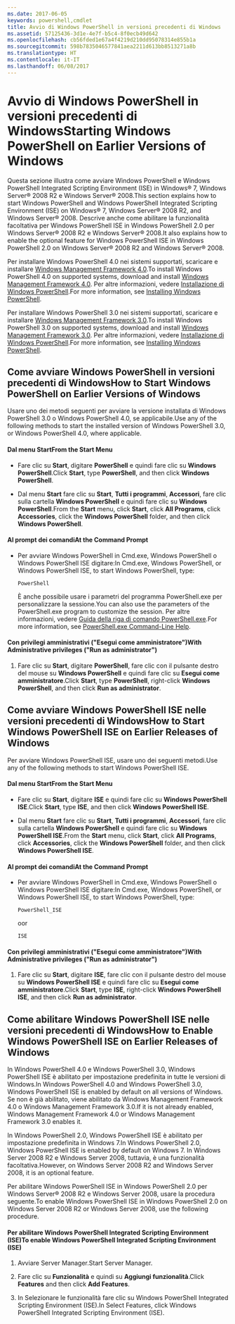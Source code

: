 ```yaml
---
ms.date: 2017-06-05
keywords: powershell,cmdlet
title: Avvio di Windows PowerShell in versioni precedenti di Windows
ms.assetid: 57125436-3d1e-4e7f-b5c4-8f0ecb49d642
ms.openlocfilehash: cb56fded1e67a4f4219d210dd95078314e855b1a
ms.sourcegitcommit: 598b7835046577841aea2211d613bb8513271a8b
ms.translationtype: HT
ms.contentlocale: it-IT
ms.lasthandoff: 06/08/2017
---
```

# <a name="starting-windows-powershell-on-earlier-versions-of-windows"></a><span data-ttu-id="18cc7-103">Avvio di Windows PowerShell in versioni precedenti di Windows</span><span class="sxs-lookup"><span data-stu-id="18cc7-103">Starting Windows PowerShell on Earlier Versions of Windows</span></span>
<span data-ttu-id="18cc7-104">Questa sezione illustra come avviare Windows PowerShell e Windows PowerShell Integrated Scripting Environment (ISE) in Windows® 7, Windows Server® 2008 R2 e Windows Server® 2008.</span><span class="sxs-lookup"><span data-stu-id="18cc7-104">This section explains how to start Windows PowerShell and Windows PowerShell Integrated Scripting Environment (ISE) on Windows® 7, Windows Server® 2008 R2, and Windows Server® 2008.</span></span> <span data-ttu-id="18cc7-105">Descrive anche come abilitare la funzionalità facoltativa per Windows PowerShell ISE in Windows PowerShell 2.0 per Windows Server® 2008 R2 e Windows Server® 2008.</span><span class="sxs-lookup"><span data-stu-id="18cc7-105">It also explains how to enable the optional feature for Windows PowerShell ISE in Windows PowerShell 2.0 on Windows Server® 2008 R2 and Windows Server® 2008.</span></span>

<span data-ttu-id="18cc7-106">Per installare Windows PowerShell 4.0 nei sistemi supportati, scaricare e installare [Windows Management Framework 4.0](http://go.microsoft.com/fwlink/?LinkID=293881).</span><span class="sxs-lookup"><span data-stu-id="18cc7-106">To install Windows PowerShell 4.0 on supported systems, download and install [Windows Management Framework 4.0](http://go.microsoft.com/fwlink/?LinkID=293881).</span></span> <span data-ttu-id="18cc7-107">Per altre informazioni, vedere [Installazione di Windows PowerShell](Installing-Windows-PowerShell.md).</span><span class="sxs-lookup"><span data-stu-id="18cc7-107">For more information, see [Installing Windows PowerShell](Installing-Windows-PowerShell.md).</span></span>

<span data-ttu-id="18cc7-108">Per installare Windows PowerShell 3.0 nei sistemi supportati, scaricare e installare [Windows Management Framework 3.0](http://go.microsoft.com/fwlink/?LinkID=240290).</span><span class="sxs-lookup"><span data-stu-id="18cc7-108">To install Windows PowerShell 3.0 on supported systems, download and install [Windows Management Framework 3.0](http://go.microsoft.com/fwlink/?LinkID=240290).</span></span> <span data-ttu-id="18cc7-109">Per altre informazioni, vedere [Installazione di Windows PowerShell](Installing-Windows-PowerShell.md).</span><span class="sxs-lookup"><span data-stu-id="18cc7-109">For more information, see [Installing Windows PowerShell](Installing-Windows-PowerShell.md).</span></span>

## <a name="how-to-start-windows-powershell-on-earlier-versions-of-windows"></a><span data-ttu-id="18cc7-110">Come avviare Windows PowerShell in versioni precedenti di Windows</span><span class="sxs-lookup"><span data-stu-id="18cc7-110">How to Start Windows PowerShell on Earlier Versions of Windows</span></span>
<span data-ttu-id="18cc7-111">Usare uno dei metodi seguenti per avviare la versione installata di Windows PowerShell 3.0 o Windows PowerShell 4.0, se applicabile.</span><span class="sxs-lookup"><span data-stu-id="18cc7-111">Use any of the following methods to start the installed version of Windows PowerShell 3.0, or Windows PowerShell 4.0, where applicable.</span></span>

#### <a name="from-the-start-menu"></a><span data-ttu-id="18cc7-112">Dal menu Start</span><span class="sxs-lookup"><span data-stu-id="18cc7-112">From the Start Menu</span></span>

-   <span data-ttu-id="18cc7-113">Fare clic su **Start**, digitare **PowerShell** e quindi fare clic su **Windows PowerShell**.</span><span class="sxs-lookup"><span data-stu-id="18cc7-113">Click **Start**, type **PowerShell**, and then click **Windows PowerShell**.</span></span>

-   <span data-ttu-id="18cc7-114">Dal menu **Start** fare clic su **Start**, **Tutti i programmi**, **Accessori**, fare clic sulla cartella **Windows PowerShell** e quindi fare clic su **Windows PowerShell**.</span><span class="sxs-lookup"><span data-stu-id="18cc7-114">From the **Start** menu, click **Start**, click **All Programs**, click **Accessories**, click the **Windows PowerShell** folder, and then click **Windows PowerShell**.</span></span>

#### <a name="at-the-command-prompt"></a><span data-ttu-id="18cc7-115">Al prompt dei comandi</span><span class="sxs-lookup"><span data-stu-id="18cc7-115">At the Command Prompt</span></span>

-   <span data-ttu-id="18cc7-116">Per avviare Windows PowerShell in Cmd.exe, Windows PowerShell o Windows PowerShell ISE digitare:</span><span class="sxs-lookup"><span data-stu-id="18cc7-116">In Cmd.exe, Windows PowerShell, or Windows PowerShell ISE, to start Windows PowerShell, type:</span></span>

    ```
    PowerShell
    ```

    <span data-ttu-id="18cc7-117">È anche possibile usare i parametri del programma PowerShell.exe per personalizzare la sessione.</span><span class="sxs-lookup"><span data-stu-id="18cc7-117">You can also use the parameters of the PowerShell.exe program to customize the session.</span></span> <span data-ttu-id="18cc7-118">Per altre informazioni, vedere [Guida della riga di comando PowerShell.exe](../core-powershell/console/PowerShell.exe-Command-Line-Help.md).</span><span class="sxs-lookup"><span data-stu-id="18cc7-118">For more information, see [PowerShell.exe Command-Line Help](../core-powershell/console/PowerShell.exe-Command-Line-Help.md).</span></span>

#### <a name="with-administrative-privileges-run-as-administrator"></a><span data-ttu-id="18cc7-119">Con privilegi amministrativi ("Esegui come amministratore")</span><span class="sxs-lookup"><span data-stu-id="18cc7-119">With Administrative privileges ("Run as administrator")</span></span>

1.  <span data-ttu-id="18cc7-120">Fare clic su **Start**, digitare **PowerShell**, fare clic con il pulsante destro del mouse su **Windows PowerShell** e quindi fare clic su **Esegui come amministratore**.</span><span class="sxs-lookup"><span data-stu-id="18cc7-120">Click **Start**, type **PowerShell**, right-click **Windows PowerShell**, and then click **Run as administrator**.</span></span>

## <a name="how-to-start-windows-powershell-ise-on-earlier-releases-of-windows"></a><span data-ttu-id="18cc7-121">Come avviare Windows PowerShell ISE nelle versioni precedenti di Windows</span><span class="sxs-lookup"><span data-stu-id="18cc7-121">How to Start Windows PowerShell ISE on Earlier Releases of Windows</span></span>
<span data-ttu-id="18cc7-122">Per avviare Windows PowerShell ISE, usare uno dei seguenti metodi.</span><span class="sxs-lookup"><span data-stu-id="18cc7-122">Use any of the following methods to start Windows PowerShell ISE.</span></span>

#### <a name="from-the-start-menu"></a><span data-ttu-id="18cc7-123">Dal menu Start</span><span class="sxs-lookup"><span data-stu-id="18cc7-123">From the Start Menu</span></span>

-   <span data-ttu-id="18cc7-124">Fare clic su **Start**, digitare **ISE** e quindi fare clic su **Windows PowerShell ISE**.</span><span class="sxs-lookup"><span data-stu-id="18cc7-124">Click **Start**, type **ISE**, and then click **Windows PowerShell ISE**.</span></span>

-   <span data-ttu-id="18cc7-125">Dal menu **Start** fare clic su **Start**, **Tutti i programmi**, **Accessori**, fare clic sulla cartella **Windows PowerShell** e quindi fare clic su **Windows PowerShell ISE**.</span><span class="sxs-lookup"><span data-stu-id="18cc7-125">From the **Start** menu, click **Start**, click **All Programs**, click **Accessories**, click the **Windows PowerShell** folder, and then click **Windows PowerShell ISE**.</span></span>

#### <a name="at-the-command-prompt"></a><span data-ttu-id="18cc7-126">Al prompt dei comandi</span><span class="sxs-lookup"><span data-stu-id="18cc7-126">At the Command Prompt</span></span>

-   <span data-ttu-id="18cc7-127">Per avviare Windows PowerShell in Cmd.exe, Windows PowerShell o Windows PowerShell ISE digitare:</span><span class="sxs-lookup"><span data-stu-id="18cc7-127">In Cmd.exe, Windows PowerShell, or Windows PowerShell ISE, to start Windows PowerShell, type:</span></span>

    ```
    PowerShell_ISE
    ```

    <span data-ttu-id="18cc7-128">o</span><span class="sxs-lookup"><span data-stu-id="18cc7-128">or</span></span>

    ```
    ISE
    ```

#### <a name="with-administrative-privileges-run-as-administrator"></a><span data-ttu-id="18cc7-129">Con privilegi amministrativi ("Esegui come amministratore")</span><span class="sxs-lookup"><span data-stu-id="18cc7-129">With Administrative privileges ("Run as administrator")</span></span>

1.  <span data-ttu-id="18cc7-130">Fare clic su **Start**, digitare **ISE**, fare clic con il pulsante destro del mouse su **Windows PowerShell ISE** e quindi fare clic su **Esegui come amministratore**.</span><span class="sxs-lookup"><span data-stu-id="18cc7-130">Click **Start**, type **ISE**, right-click **Windows PowerShell ISE**, and then click **Run as administrator**.</span></span>

## <a name="how-to-enable-windows-powershell-ise-on-earlier-releases-of-windows"></a><span data-ttu-id="18cc7-131">Come abilitare Windows PowerShell ISE nelle versioni precedenti di Windows</span><span class="sxs-lookup"><span data-stu-id="18cc7-131">How to Enable Windows PowerShell ISE on Earlier Releases of Windows</span></span>
<span data-ttu-id="18cc7-132">In Windows PowerShell 4.0 e Windows PowerShell 3.0, Windows PowerShell ISE è abilitato per impostazione predefinita in tutte le versioni di Windows.</span><span class="sxs-lookup"><span data-stu-id="18cc7-132">In Windows PowerShell 4.0 and Windows PowerShell 3.0, Windows PowerShell ISE is enabled by default on all versions of Windows.</span></span> <span data-ttu-id="18cc7-133">Se non è già abilitato, viene abilitato da Windows Management Framework 4.0 o Windows Management Framework 3.0.</span><span class="sxs-lookup"><span data-stu-id="18cc7-133">If it is not already enabled, Windows Management Framework 4.0 or Windows Management Framework 3.0 enables it.</span></span>

<span data-ttu-id="18cc7-134">In Windows PowerShell 2.0, Windows PowerShell ISE è abilitato per impostazione predefinita in Windows 7.</span><span class="sxs-lookup"><span data-stu-id="18cc7-134">In Windows PowerShell 2.0, Windows PowerShell ISE is enabled by default on Windows 7.</span></span> <span data-ttu-id="18cc7-135">In Windows Server 2008 R2 e Windows Server 2008, tuttavia, è una funzionalità facoltativa.</span><span class="sxs-lookup"><span data-stu-id="18cc7-135">However, on Windows Server 2008 R2 and Windows Server 2008, it is an optional feature.</span></span>

<span data-ttu-id="18cc7-136">Per abilitare Windows PowerShell ISE in Windows PowerShell 2.0 per Windows Server® 2008 R2 e Windows Server 2008, usare la procedura seguente.</span><span class="sxs-lookup"><span data-stu-id="18cc7-136">To enable Windows PowerShell ISE in Windows PowerShell 2.0 on Windows Server 2008 R2 or Windows Server 2008, use the following procedure.</span></span>

#### <a name="to-enable-windows-powershell-integrated-scripting-environment-ise"></a><span data-ttu-id="18cc7-137">Per abilitare Windows PowerShell Integrated Scripting Environment (ISE)</span><span class="sxs-lookup"><span data-stu-id="18cc7-137">To enable Windows PowerShell Integrated Scripting Environment (ISE)</span></span>

1.  <span data-ttu-id="18cc7-138">Avviare Server Manager.</span><span class="sxs-lookup"><span data-stu-id="18cc7-138">Start Server Manager.</span></span>

2.  <span data-ttu-id="18cc7-139">Fare clic su **Funzionalità** e quindi su **Aggiungi funzionalità**.</span><span class="sxs-lookup"><span data-stu-id="18cc7-139">Click **Features** and then click **Add Features**.</span></span>

3.  <span data-ttu-id="18cc7-140">In Selezionare le funzionalità fare clic su Windows PowerShell Integrated Scripting Environment (ISE).</span><span class="sxs-lookup"><span data-stu-id="18cc7-140">In Select Features, click Windows PowerShell Integrated Scripting Environment (ISE).</span></span>

